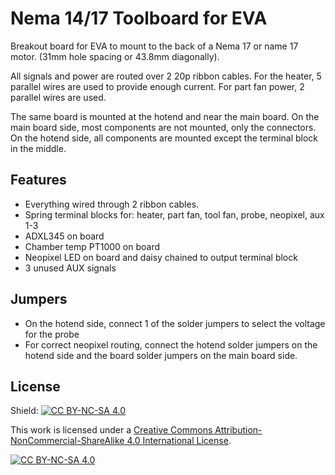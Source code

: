 # Nema 14/17 Toolboard for EVA

Breakout board for EVA to mount to the back of a Nema 17 or name 17 motor. (31mm hole spacing or 43.8mm diagonally).

All signals and power are routed over 2 20p ribbon cables.
For the heater, 5 parallel wires are used to provide enough current. For part fan power, 2 parallel wires are used.

The same board is mounted at the hotend and near the main board.
On the main board side, most components are not mounted, only the connectors.
On the hotend side, all components are mounted except the terminal block in the middle.

## Features
- Everything wired through 2 ribbon cables.
- Spring terminal blocks for: heater, part fan, tool fan, probe, neopixel, aux 1-3
- ADXL345 on board
- Chamber temp PT1000 on board
- Neopixel LED on board and daisy chained to output terminal block
- 3 unused AUX signals

## Jumpers
- On the hotend side, connect 1 of the solder jumpers to select the voltage for the probe
- For correct neopixel routing, connect the hotend solder jumpers on the hotend side and the board solder jumpers on the main board side.


## License
Shield: [![CC BY-NC-SA 4.0][cc-by-nc-sa-shield]][cc-by-nc-sa]

This work is licensed under a
[Creative Commons Attribution-NonCommercial-ShareAlike 4.0 International License][cc-by-nc-sa].

[![CC BY-NC-SA 4.0][cc-by-nc-sa-image]][cc-by-nc-sa]

[cc-by-nc-sa]: http://creativecommons.org/licenses/by-nc-sa/4.0/
[cc-by-nc-sa-image]: https://licensebuttons.net/l/by-nc-sa/4.0/88x31.png
[cc-by-nc-sa-shield]: https://img.shields.io/badge/License-CC%20BY--NC--SA%204.0-lightgrey.svg